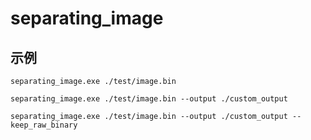 # separating_image

## 示例

```
separating_image.exe ./test/image.bin
```

```
separating_image.exe ./test/image.bin --output ./custom_output
```

```
separating_image.exe ./test/image.bin --output ./custom_output --keep_raw_binary
```
